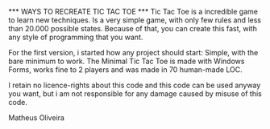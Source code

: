 ﻿*** WAYS TO RECREATE TIC TAC TOE ***
Tic Tac Toe is a incredible game to learn new techniques. 
Is a very simple game, with only few rules and less than 20.000 possible states.
Because of that, you can create this fast, with any style of programming that you want.

For the first version, i started how any project should start: Simple, with the bare minimum to work.
The Minimal Tic Tac Toe is made with Windows Forms, works fine to 2 players and was made in 70 human-made LOC.

I retain no licence-rights about this code and this code can be used anyway you want, but i am not responsible
for any damage caused by misuse of this code.

Matheus Oliveira